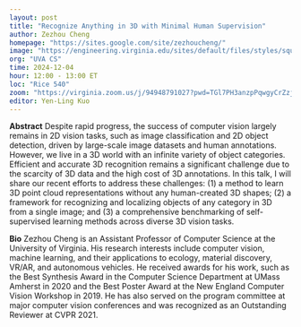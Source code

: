 ```yaml
---
layout: post
title: "Recognize Anything in 3D with Minimal Human Supervision"
author: Zezhou Cheng
homepage: "https://sites.google.com/site/zezhoucheng/"
image: "https://engineering.virginia.edu/sites/default/files/styles/square_xxsml/public/2024-02/Zezhou%2520Cheng%5B1%5D.JPG"
org: "UVA CS"
time: 2024-12-04
hour: 12:00 - 13:00 ET
loc: "Rice 540"
zoom: "https://virginia.zoom.us/j/94948791027?pwd=TGl7PH3anzpPqwgyCrZzjJQD4KD2JT.1"
editor: Yen-Ling Kuo
---
```


**Abstract**
Despite rapid progress, the success of computer vision largely remains in 2D vision tasks, such as image classification and 2D object detection, driven by large-scale image datasets and human annotations. However, we live in a 3D world with an infinite variety of object categories. Efficient and accurate 3D recognition remains a significant challenge due to the scarcity of 3D data and the high cost of 3D annotations. In this talk, I will share our recent efforts to address these challenges: (1) a method to learn 3D point cloud representations without any human-created 3D shapes; (2) a framework for recognizing and localizing objects of any category in 3D from a single image; and (3) a comprehensive benchmarking of self-supervised learning methods across diverse 3D vision tasks.

**Bio**
Zezhou Cheng is an Assistant Professor of Computer Science at the University of Virginia. His research interests include computer vision, machine learning, and their applications to ecology, material discovery, VR/AR, and autonomous vehicles. He received awards for his work, such as the Best Synthesis Award in the Computer Science Department at UMass Amherst in 2020 and the Best Poster Award at the New England Computer Vision Workshop in 2019. He has also served on the program committee at major computer vision conferences and was recognized as an Outstanding Reviewer at CVPR 2021.
